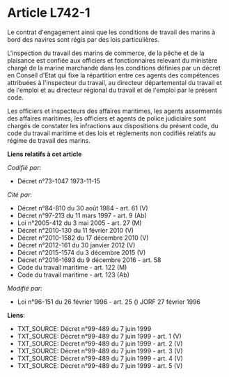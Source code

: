 # Article L742-1

Le contrat d'engagement ainsi que les conditions de travail des marins à bord des navires sont régis par des lois
particulières.

L'inspection du travail des marins de commerce, de la pêche et de la plaisance est confiée aux officiers et fonctionnaires
relevant du ministère chargé de la marine marchande dans les conditions définies par un décret en Conseil d'Etat qui fixe la
répartition entre ces agents des compétences attribuées à l'inspecteur du travail, au directeur départemental du travail et
de l'emploi et au directeur régional du travail et de l'emploi par le présent code.

Les officiers et inspecteurs des affaires maritimes, les agents assermentés des affaires maritimes, les officiers et agents
de police judiciaire sont chargés de constater les infractions aux dispositions du présent code, du code du travail maritime
et des lois et règlements non codifiés relatifs au régime de travail des marins.

**Liens relatifs à cet article**

_Codifié par_:

  - Décret n°73-1047 1973-11-15

_Cité par_:

  - Décret n°84-810 du 30 août 1984 - art. 61 (V)
  - Décret n°97-213 du 11 mars 1997 - art. 9 (Ab)
  - Loi n°2005-412 du 3 mai 2005 - art. 27 (M)
  - Décret n°2010-130 du 11 février 2010 (V)
  - Décret n°2010-1582 du 17 décembre 2010 (V)
  - Décret n°2012-161 du 30 janvier 2012 (V)
  - Décret n°2015-1574 du 3 décembre 2015 (V)
  - Décret n°2016-1693 du 9 décembre 2016 - art. 58
  - Code du travail maritime - art. 122 (M)
  - Code du travail maritime - art. 123 (Ab)

_Modifié par_:

  - Loi n°96-151 du 26 février 1996 - art. 25 () JORF 27 février 1996

**Liens**:

  - TXT_SOURCE: Décret n°99-489 du 7 juin 1999
  - TXT_SOURCE: Décret n°99-489 du 7 juin 1999 - art. 1 (V)
  - TXT_SOURCE: Décret n°99-489 du 7 juin 1999 - art. 2 (V)
  - TXT_SOURCE: Décret n°99-489 du 7 juin 1999 - art. 3 (V)
  - TXT_SOURCE: Décret n°99-489 du 7 juin 1999 - art. 4 (V)
  - TXT_SOURCE: Décret n°99-489 du 7 juin 1999 - art. 5 (V)
